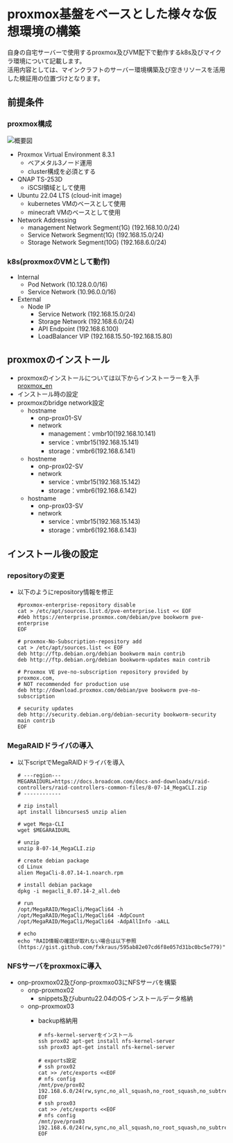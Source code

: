 # proxmox基盤をベースとした様々な仮想環境の構築<br>
自身の自宅サーバーで使用するproxmox及びVM配下で動作するk8s及びマイクラ環境について記載します。<br>
活用内容としては、マインクラフトのサーバー環境構築及び空きリソースを活用した検証用の位置づけとなります。

## 前提条件<br>
### proxmox構成<br>
![概要図](https://raw.githubusercontent.com/maron-gt123/k8s-setup-for-proxmox/main/maronhome%20in%20kubernetes%20Cloud.svg)
* Proxmox Virtual Environment 8.3.1
  * ベアメタル3ノード運用
  * cluster構成を必須とする
* QNAP TS-253D
  * iSCSI領域として使用
* Ubuntu 22.04 LTS (cloud-init image)
  * kubernetes VMのベースとして使用
  * minecraft VMのベースとして使用
* Network Addressing
  * management Network Segment(1G) (192.168.10.0/24)
  * Service Network Segment(1G) (192.168.15.0/24)
  * Storage Network Segment(10G) (192.168.6.0/24)
### k8s(proxmoxのVMとして動作)<br>
* Internal
  * Pod Network (10.128.0.0/16)
  * Service Network (10.96.0.0/16)
* External
  * Node IP
    * Service Network (192.168.15.0/24)
    * Storage Network (192.168.6.0/24)
    * API Endpoint (192.168.6.100)
    * LoadBalancer VIP (192.168.15.50-192.168.15.80)
## proxmoxのインストール<br>
* proxmoxのインストールについては以下からインストーラーを入手[proxmox_en](https://www.proxmox.com/en/)
* インストール時の設定
 * proxmoxのbridge network設定
   * hostname
     * onp-prox01-SV
     * network
       * management：vmbr10(192.168.10.141)
       * service：vmbr15(192.168.15.141)
       * storage：vmbr6(192.168.6.141)
   * hostneme
     * onp-prox02-SV
     * network
       * service：vmbr15(192.168.15.142)
       * storage：vmbr6(192.168.6.142)
   * hostname
     * onp-prox03-SV
     * network
       * service：vmbr15(192.168.15.143)
       * storage：vmbr6(192.168.6.143)

## インストール後の設定
### repositoryの変更
* 以下のようにrepository情報を修正

      #proxmox-enterprise-repository disable
      cat > /etc/apt/sources.list.d/pve-enterprise.list << EOF
      #deb https://enterprise.proxmox.com/debian/pve bookworm pve-enterprise
      EOF
      
      # proxmox-No-Subscription-repository add
      cat > /etc/apt/sources.list << EOF
      deb http://ftp.debian.org/debian bookworm main contrib
      deb http://ftp.debian.org/debian bookworm-updates main contrib
      
      # Proxmox VE pve-no-subscription repository provided by proxmox.com,
      # NOT recommended for production use
      deb http://download.proxmox.com/debian/pve bookworm pve-no-subscription
      
      # security updates
      deb http://security.debian.org/debian-security bookworm-security main contrib
      EOF

### MegaRAIDドライバの導入
* 以下scriptでMegaRAIDドライバを導入

      # ---region---
      MEGARAIDURL=https://docs.broadcom.com/docs-and-downloads/raid-controllers/raid-controllers-common-files/8-07-14_MegaCLI.zip
      # ------------
      
      # zip install
      apt install libncurses5 unzip alien
      
      # wget Mega-CLI
      wget $MEGARAIDURL
      
      # unzip
      unzip 8-07-14_MegaCLI.zip

      # create debian package
      cd Linux
      alien MegaCli-8.07.14-1.noarch.rpm

      # install debian package
      dpkg -i megacli_8.07.14-2_all.deb
      
      # run
      /opt/MegaRAID/MegaCli/MegaCli64 -h
      /opt/MegaRAID/MegaCli/MegaCli64 -AdpCount
      /opt/MegaRAID/MegaCli/MegaCli64 -AdpAllInfo -aALL
      
      # echo
      echo "RAID情報の確認が取れない場合は以下参照(https://gist.github.com/fxkraus/595ab82e07cd6f8e057d31bc0bc5e779)"

### NFSサーバをproxmoxに導入
* onp-proxmox02及びonp-proxmxo03にNFSサーバを構築
  * onp-proxmox02
    * snippets及びubuntu22.04のOSインストールデータ格納
  * onp-proxmox03
    * backup格納用

          # nfs-kernel-serverをインストール
          ssh prox02 apt-get install nfs-kernel-server
          ssh prox03 apt-get install nfs-kernel-server
          
          # exports設定
          # ssh prox02
          cat >> /etc/exports <<EOF
          # nfs config
          /mnt/pve/prox02 192.168.6.0/24(rw,sync,no_all_squash,no_root_squash,no_subtree_check)
          EOF
          # ssh prox03
          cat >> /etc/exports <<EOF
          # nfs config
          /mnt/pve/prox03 192.168.6.0/24(rw,sync,no_all_squash,no_root_squash,no_subtree_check)
          EOF
